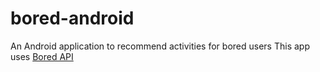 # bored-android
An Android application to recommend activities for bored users
 This app uses [Bored API](https://duckduckgo.com](https://www.boredapi.com/)https://www.boredapi.com/)
